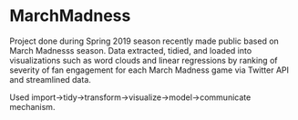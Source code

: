 # MarchMadness

Project done during Spring 2019 season recently made public based on March Madnesss season.
Data extracted, tidied, and loaded into visualizations such as word clouds and linear regressions by ranking of 
severity of fan engagement for each March Madness game via Twitter API and streamlined data.

Used import->tidy->transform->visualize->model->communicate mechanism. 
